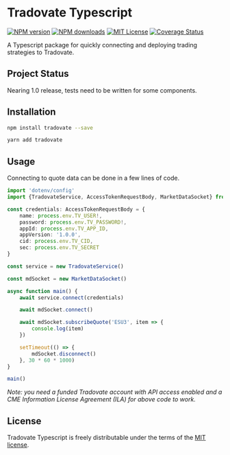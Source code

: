 # Tradovate Typescript

[![NPM version][npm-version-image]][npm-url]
[![NPM downloads][npm-downloads-image]][npm-downloads-url]
[![MIT License][license-image]][license-url]
[![Coverage Status](https://coveralls.io/repos/github/cgilly2fast/tradovate-typescript/badge.svg)](https://coveralls.io/github/cgilly2fast/tradovate-typescript)

<!-- [![Build Status][travis-image]][travis-url]
[![Coverage Status][coveralls-image]][coveralls-url]
[![FOSSA Status][fossa-badge-image]][fossa-badge-url]
[![SemVer compatibility][semver-image]][semver-url] -->

A Typescript package for quickly connecting and deploying trading strategies to Tradovate.

## Project Status

Nearing 1.0 release, tests need to be written for some components.

## Installation

```bash
npm install tradovate --save
```

```bash
yarn add tradovate
```

## Usage

Connecting to quote data can be done in a few lines of code.

```typescript
import 'dotenv/config'
import {TradovateService, AccessTokenRequestBody, MarketDataSocket} from '../../src'

const credentials: AccessTokenRequestBody = {
    name: process.env.TV_USER!,
    password: process.env.TV_PASSWORD!,
    appId: process.env.TV_APP_ID,
    appVersion: '1.0.0',
    cid: process.env.TV_CID,
    sec: process.env.TV_SECRET
}

const service = new TradovateService()

const mdSocket = new MarketDataSocket()

async function main() {
    await service.connect(credentials)

    await mdSocket.connect()

    await mdSocket.subscribeQuote('ESU3', item => {
        console.log(item)
    })

    setTimeout(() => {
        mdSocket.disconnect()
    }, 30 * 60 * 1000)
}

main()
```

_Note: you need a funded Tradovate account with API access enabled and a CME Information License Agreement (ILA) for above code to work._

## License

Tradovate Typescript is freely distributable under the terms of the [MIT license][license-url].

[license-image]: https://img.shields.io/badge/license-MIT-blue.svg?style=flat
[license-url]: LICENSE
[npm-url]: https://npmjs.org/package/tradovate
[npm-version-image]: https://img.shields.io/npm/v/tradovate.svg?style=flat
[npm-downloads-image]: https://img.shields.io/npm/dm/tradovate.svg?style=flat
[npm-downloads-url]: https://npmcharts.com/compare/tradovate?minimal=true

<!-- Remove .md file prefixes

```
find docs/ -type f -name "*.md" -exec sh -c '
  for file; do
    newname="$(basename "$file" | sed "s/^[^.]*\.//")"
    mv "$file" "$(dirname "$file")/$newname"
  done
' sh {} +

``` -->
